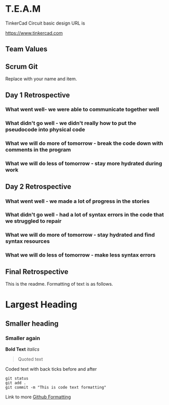 # T.E.A.M

TinkerCad Circuit basic design URL is

https://www.tinkercad.com

## Team Values


## Scrum Git
Replace with your name and item. 

## Day 1 Retrospective

### What went well- we were able to communicate together well

### What didn't go well - we didn't really how to put the pseudocode into physical code

### What we will do more of tomorrow - break the code down with comments in the program

### What we will do less of tomorrow - stay more hydrated during work

## Day 2 Retrospective

### What went well - we made a lot of progress in the stories

### What didn't go well - had a lot of syntax errors in the code that we struggled to repair

### What we will do more of tomorrow - stay hydrated and find syntax resources	

### What we will do less of tomorrow - make less syntax errors

## Final Retrospective

This is the readme. Formatting of text is as follows.

# Largest Heading
## Smaller heading
### Smaller again

**Bold Text**
*italics*
>Quoted text

Coded text with back ticks before and after
```
git status
git add .
git commit -m "This is code text formatting"
```

Link to more [Github Formatting](https://help.github.com/en/github/writing-on-github/basic-writing-and-formatting-syntax)
